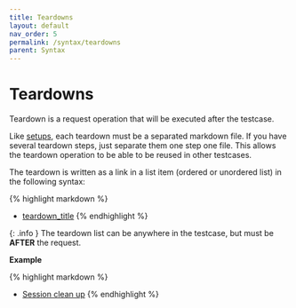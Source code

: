 ```yaml
---
title: Teardowns
layout: default
nav_order: 5
permalink: /syntax/teardowns
parent: Syntax
---
```


# Teardowns

Teardown is a request operation that will be executed after the testcase.

Like [setups](./setups.md), each teardown must be a separated markdown file. If you have several teardown steps, just separate them one step one file. This allows the teardown operation to be able to be reused in other testcases.

The teardown is written as a link in a list item (ordered or unordered list) in the following syntax:

{% highlight markdown %}
* [teardown_title](link_to_teardown_file)
{% endhighlight %}

{: .info }
The teardown list can be anywhere in the testcase, but must be **AFTER** the request.

**Example**

{% highlight markdown %}
* [Session clean up](shared/authsession_clean_up.md)
{% endhighlight %}
